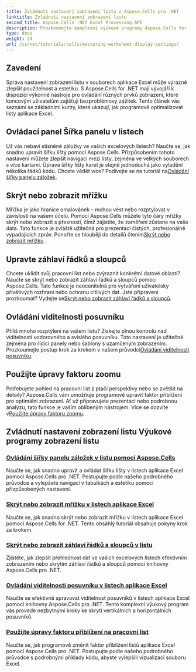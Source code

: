 ```yaml
---
title: Zvládnutí nastavení zobrazení listu v Aspose.Cells pro .NET
linktitle: Zvládnutí nastavení zobrazení listu
second_title: Aspose.Cells .NET Excel Processing API
description: Prozkoumejte komplexní výukové programy Aspose.Cells for .NET pokrývající nastavení zobrazení listu, včetně mřížky, záhlaví, posuvníků, šířky pruhu karet a úprav přiblížení.
type: docs
weight: 24
url: /cs/net/tutorials/cells/mastering-worksheet-display-settings/
---
```

## Zavedení

Správa nastavení zobrazení listu v souborech aplikace Excel může výrazně zlepšit použitelnost a estetiku. S Aspose.Cells for .NET mají vývojáři k dispozici výkonné nástroje pro ovládání různých prvků zobrazení, které koncovým uživatelům zajišťují bezproblémový zážitek. Tento článek vás seznámí se základními kurzy, které ukazují, jak programově optimalizovat listy aplikace Excel.  

## Ovládací panel Šířka panelu v listech  
 Už vás nebaví stísněné záložky ve vašich excelových listech? Naučte se, jak snadno upravit šířku lišty pomocí Aspose.Cells. Přizpůsobením tohoto nastavení můžete zlepšit navigaci mezi listy, zejména ve velkých souborech s více kartami. Úprava šířky lišty karet je stejně jednoduchá jako vyladění několika řádků kódu. Chcete vědět více? Podívejte se na tutoriál na[Ovládání šířky panelu záložek](./controlling-tab-bar-width/).  

## Skrýt nebo zobrazit mřížku  
Mřížka je jako hranice omalovánek – mohou vést nebo rozptylovat v závislosti na vašem účelu. Pomocí Aspose.Cells můžete tyto čáry mřížky skrýt nebo zobrazit s přesností, čímž zajistíte, že zaměření zůstane na vaše data. Tato funkce je zvláště užitečná pro prezentaci čistých, profesionálně vypadajících zpráv. Ponořte se hlouběji do detailů čtením[Skrýt nebo zobrazit mřížku](./hide-display-gridlines/).  

## Upravte záhlaví řádků a sloupců  
 Chcete uklidit svůj pracovní list nebo zvýraznit konkrétní datové oblasti? Naučte se skrýt nebo zobrazit záhlaví řádků a sloupců pomocí Aspose.Cells. Tato funkce je neocenitelná pro vytváření uživatelsky přívětivých rozhraní nebo ochranu citlivých dat. Jste připraveni prozkoumat? Vydejte se[Skrýt nebo zobrazit záhlaví řádků a sloupců](./hide-display-row-column-headers/).  

## Ovládání viditelnosti posuvníku  
 Příliš mnoho rozptýlení na vašem listu? Získejte plnou kontrolu nad viditelností vodorovného a svislého posuvníku. Toto nastavení je užitečné zejména pro řídicí panely nebo šablony s uzamčeným zobrazením. Prozkoumejte postup krok za krokem v našem průvodci[Ovládání viditelnosti posuvníku](./controlling-scroll-bar-visibility/).  

## Použijte úpravy faktoru zoomu  
 Potřebujete pohled na pracovní list z ptačí perspektivy nebo se zvětšit na detaily? Aspose.Cells vám umožňuje programově upravit faktor přiblížení pro optimální zobrazení. Ať už připravujete prezentaci nebo podrobnou analýzu, tato funkce je vaším oblíbeným nástrojem. Více se dozvíte v[Použijte úpravy faktoru zoomu](./apply-zoom-factor-adjustments/).  

## Zvládnutí nastavení zobrazení listu Výukové programy zobrazení listu
### [Ovládání šířky panelu záložek v listu pomocí Aspose.Cells](./controlling-tab-bar-width/)
Naučte se, jak snadno upravit a ovládat šířku lišty v listech aplikace Excel pomocí Aspose.Cells pro .NET. Postupujte podle našeho podrobného průvodce a vylepšete navigaci v tabulkách a estetiku pomocí přizpůsobených nastavení.
### [Skrýt nebo zobrazit mřížku v listech aplikace Excel](./hide-display-gridlines/)
Naučte se, jak snadno skrýt nebo zobrazit mřížku v listech aplikace Excel pomocí Aspose.Cells for .NET. Tento obsáhlý tutoriál obsahuje pokyny krok za krokem.
### [Skrýt nebo zobrazit záhlaví řádků a sloupců v listu](./hide-display-row-column-headers/)
Zjistěte, jak zlepšit přehlednost dat ve vašich excelových listech efektivním zobrazením nebo skrytím záhlaví řádků a sloupců pomocí knihovny Aspose.Cells pro .NET.
### [Ovládání viditelnosti posuvníku v listech aplikace Excel](./controlling-scroll-bar-visibility/)
Naučte se efektivně spravovat viditelnost posuvníků v listech aplikace Excel pomocí knihovny Aspose.Cells pro .NET. Tento komplexní výukový program vás provede nezbytnými kroky ke skrytí vertikálních a horizontálních posuvníků.
### [Použijte úpravy faktoru přiblížení na pracovní list](./apply-zoom-factor-adjustments/)
Naučte se, jak programově změnit faktor přiblížení listů aplikace Excel pomocí Aspose.Cells pro .NET. Postupujte podle našeho podrobného průvodce s podrobnými příklady kódu, abyste vylepšili vizualizaci souboru Excel.